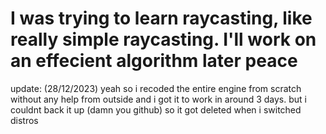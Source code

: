 # I was trying to learn raycasting, like really simple raycasting. I'll work on an effecient algorithm later peace




update: (28/12/2023) yeah so i recoded the entire engine from scratch without any help from outside and i got it to work in around 3 days. but i couldnt back it up (damn you github) so it got deleted when i switched distros 
